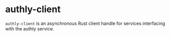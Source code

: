 # authly-client

`authly-client` is an asynchronous Rust client handle for services interfacing with the authly service.
